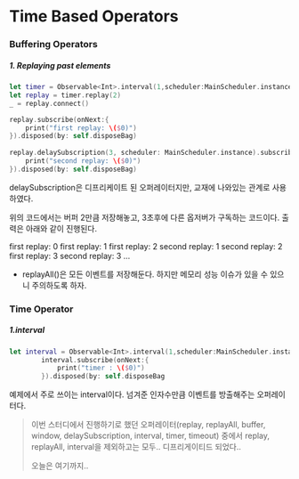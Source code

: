 # Time Based Operators

### Buffering Operators

##### 1. Replaying past elements 

~~~swift
let timer = Observable<Int>.interval(1,scheduler:MainScheduler.instance)
let replay = timer.replay(2)
_ = replay.connect()

replay.subscribe(onNext:{
	print("first replay: \($0)")
}).disposed(by: self.disposeBag)
        
replay.delaySubscription(3, scheduler: MainScheduler.instance).subscribe(onNext:{
	print("second replay: \($0)")
}).disposed(by: self.disposeBag)
~~~

delaySubscription은 디프리케이트 된 오퍼레이터지만, 교재에 나와있는 관계로 사용하였다. 

위의 코드에서는 버퍼 2만큼 저장해놓고, 3초후에 다른 옵저버가 구독하는 코드이다. 출력은 아래와 같이 진행된다.

first replay: 0
first replay: 1
first replay: 2
second replay: 1
second replay: 2
first replay: 3
second replay: 3
...

- replayAll()은 모든 이벤트를 저장해둔다. 하지만 메모리 성능 이슈가 있을 수 있으니 주의하도록 하자.

### Time Operator

##### 1.interval

~~~swift
let interval = Observable<Int>.interval(1,scheduler:MainScheduler.instance)
        interval.subscribe(onNext:{
            print("timer : \($0)")
        }).disposed(by: self.disposeBag
~~~

예제에서 주로 쓰이는 interval이다. 넘겨준 인자수만큼 이벤트를 방출해주는 오퍼레이터다.



> 이번 스터디에서 진행하기로 했던 오퍼레이터(replay, replayAll, buffer, window, delaySubscription, interval, timer, timeout) 중에서 replay, replayAll, interval을 제외하고는 모두.. 디프리게이티드 되었다..
>
> 오늘은 여기까지..